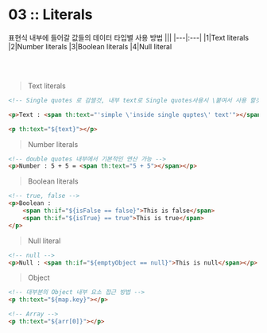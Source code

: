 03 :: Literals
===

표현식 내부에 들어갈 값들의 데이터 타입별 사용 방법
|||
|---|:---|
|1|Text literals
|2|Number literals
|3|Boolean literals
|4|Null literal

<br/>
<br/>

> Text literals

```html
<!-- Single quotes 로 감쌀것, 내부 text로 Single quotes사용시 \붙여서 사용 할것 -->

<p>Text : <span th:text="'simple \'inside single quptes\' text'"></span></p>

<p th:text="${text}"></p>
```

> Number literals

```html
<!-- double quotes 내부에서 기본적인 연산 가능 -->
<p>Number : 5 + 5 = <span th:text="5 + 5"></span></p>
```

> Boolean literals

```html
<!-- true, false -->
<p>Boolean :
    <span th:if="${isFalse == false}">This is false</span>
    <span th:if="${isTrue} == true">This is true</span>
</p>
```

> Null literal

```html
<!-- null -->
<p>Null : <span th:if="${emptyObject == null}">This is null</span></p>
```

> Object

```html
<!-- 대부분의 Object 내부 요소 접근 방법 -->
<p th:text="${map.key}"></p>

<!-- Array -->
<p th:text="${arr[0]}"></p>
```
